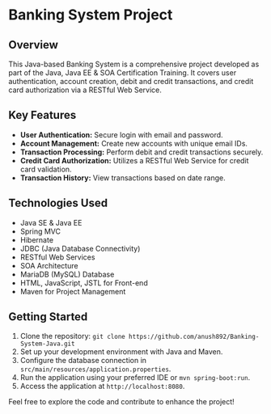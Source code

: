# Banking System Project

## Overview
This Java-based Banking System is a comprehensive project developed as part of the Java, Java EE & SOA Certification Training. It covers user authentication, account creation, debit and credit transactions, and credit card authorization via a RESTful Web Service.

## Key Features
- **User Authentication:** Secure login with email and password.
- **Account Management:** Create new accounts with unique email IDs.
- **Transaction Processing:** Perform debit and credit transactions securely.
- **Credit Card Authorization:** Utilizes a RESTful Web Service for credit card validation.
- **Transaction History:** View transactions based on date range.

## Technologies Used
- Java SE & Java EE
- Spring MVC
- Hibernate
- JDBC (Java Database Connectivity)
- RESTful Web Services
- SOA Architecture
- MariaDB (MySQL) Database
- HTML, JavaScript, JSTL for Front-end
- Maven for Project Management

## Getting Started
1. Clone the repository: `git clone https://github.com/anush892/Banking-System-Java.git`
2. Set up your development environment with Java and Maven.
3. Configure the database connection in `src/main/resources/application.properties`.
4. Run the application using your preferred IDE or `mvn spring-boot:run`.
5. Access the application at `http://localhost:8080`.

Feel free to explore the code and contribute to enhance the project!
